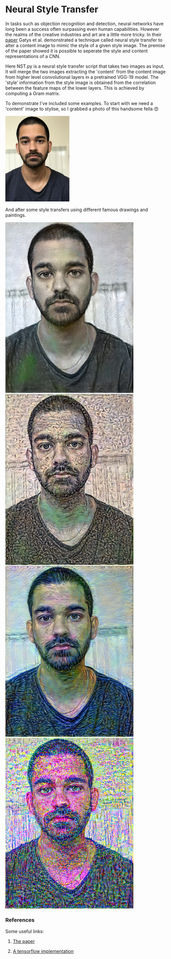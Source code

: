 # Neural Style Transfer

In tasks such as objection recognition and detection, neural networks have long been a success often surpassing even human capabilities. However the realms of the creative industries and art are a little more tricky. In their [paper](https://arxiv.org/abs/1508.06576) Gatys et al. demonstrated a technique called neural style transfer to alter a content image to mimic the style of a given style image. The premise of the paper showed it is possible to seperate the style and content representations of a CNN. <br>

Here NST.py is a neural style transfer script that takes two images as input. It will merge the two images extracting the 'content' from the content image from higher level convolutional layers in a pretrained VGG-19 model. The 'style' information from the style image is obtained from the correlation between the feature maps of the lower layers. This is achieved by computing a Gram matrix. <br>

To demonstrate I've included some examples. To start with we need a 'content' image to stylise, so I grabbed a photo of this handsome fella :heart_eyes: <br>

<img src="images/original.jpg" width="200" />

And after some style transfers using different famous drawings and paintings.

<p float="left">
  <img src="images/style1.png" width="400" /> 
  <img src="images/style2.png" width="400" />
  <img src="images/style3.png" width="400" /> 
  <img src="images/style4.png" width="400" />
</p>

### References

Some useful links:

1. [The paper](https://arxiv.org/abs/1508.06576)

2. [A tensorflow implementation](https://www.tensorflow.org/tutorials/generative/style_transfer)
